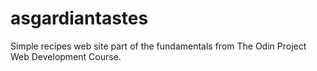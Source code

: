 # asgardiantastes
Simple recipes web site part of the fundamentals from The Odin Project Web Development Course.
